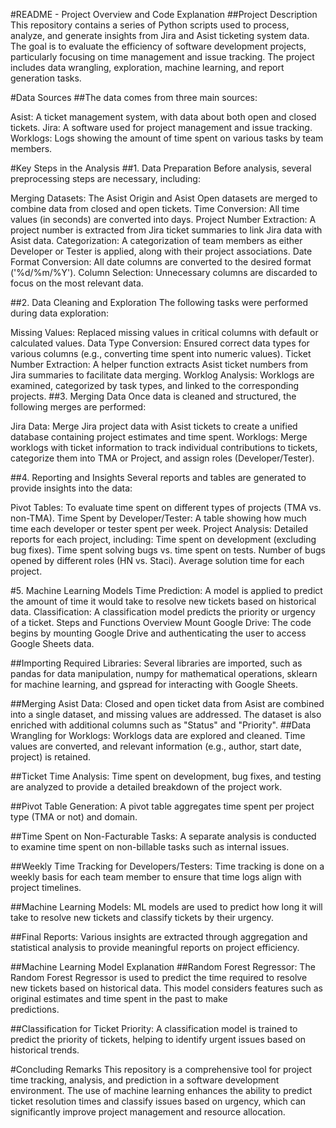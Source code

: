 #README - Project Overview and Code Explanation
##Project Description
This repository contains a series of Python scripts used to process, analyze, and generate insights from Jira and Asist ticketing system data. The goal is to evaluate the efficiency of software development projects, particularly focusing on time management and issue tracking. The project includes data wrangling, exploration, machine learning, and report generation tasks.

#Data Sources
##The data comes from three main sources:

Asist: A ticket management system, with data about both open and closed tickets.
Jira: A software used for project management and issue tracking.
Worklogs: Logs showing the amount of time spent on various tasks by team members.

#Key Steps in the Analysis
##1. Data Preparation
Before analysis, several preprocessing steps are necessary, including:

  Merging Datasets: The Asist Origin and Asist Open datasets are merged to combine data from closed and open tickets.
  Time Conversion: All time values (in seconds) are converted into days.
  Project Number Extraction: A project number is extracted from Jira ticket summaries to link Jira data with Asist data.
  Categorization: A categorization of team members as either Developer or Tester is applied, along with their project associations.
  Date Format Conversion: All date columns are converted to the desired format ('%d/%m/%Y').
  Column Selection: Unnecessary columns are discarded to focus on the most relevant data.

##2. Data Cleaning and Exploration
The following tasks were performed during data exploration:

  Missing Values: Replaced missing values in critical columns with default or calculated values.
  Data Type Conversion: Ensured correct data types for various columns (e.g., converting time spent into numeric values).
  Ticket Number Extraction: A helper function extracts Asist ticket numbers from Jira summaries to facilitate data merging.
  Worklog Analysis: Worklogs are examined, categorized by task types, and linked to the corresponding projects.
##3. Merging Data
Once data is cleaned and structured, the following merges are performed:

  Jira Data: Merge Jira project data with Asist tickets to create a unified database containing project estimates and time spent.
  Worklogs: Merge worklogs with ticket information to track individual contributions to tickets, categorize them into TMA or Project, and assign roles (Developer/Tester).
  
##4. Reporting and Insights
Several reports and tables are generated to provide insights into the data:

  Pivot Tables: To evaluate time spent on different types of projects (TMA vs. non-TMA).
  Time Spent by Developer/Tester: A table showing how much time each developer or tester spent per week.
  Project Analysis: Detailed reports for each project, including:
  Time spent on development (excluding bug fixes).
  Time spent solving bugs vs. time spent on tests.
  Number of bugs opened by different roles (HN vs. Staci).
  Average solution time for each project.

#5. Machine Learning Models
  Time Prediction: A model is applied to predict the amount of time it would take to resolve new tickets based on historical data.
  Classification: A classification model predicts the priority or urgency of a ticket.
  Steps and Functions Overview
  Mount Google Drive:
The code begins by mounting Google Drive and authenticating the user to access Google Sheets data.

  ##Importing Required Libraries:
    Several libraries are imported, such as pandas for data manipulation, numpy for mathematical operations, sklearn for machine learning, and gspread for interacting with Google Sheets.

  ##Merging Asist Data:
    Closed and open ticket data from Asist are combined into a single dataset, and missing values are addressed. The dataset is also enriched with additional columns such as "Status" and "Priority".
  ##Data Wrangling for Worklogs:
    Worklogs data are explored and cleaned. Time values are converted, and relevant information (e.g., author, start date, project) is retained.

  ##Ticket Time Analysis:
    Time spent on development, bug fixes, and testing are analyzed to provide a detailed breakdown of the project work.

  ##Pivot Table Generation:
    A pivot table aggregates time spent per project type (TMA or not) and domain.

  ##Time Spent on Non-Facturable Tasks:
    A separate analysis is conducted to examine time spent on non-billable tasks such as internal issues.

  ##Weekly Time Tracking for Developers/Testers:
    Time tracking is done on a weekly basis for each team member to ensure that time logs align with project timelines.

  ##Machine Learning Models:
    ML models are used to predict how long it will take to resolve new tickets and classify tickets by their urgency.

  ##Final Reports:
    Various insights are extracted through aggregation and statistical analysis to provide meaningful reports on project efficiency.

##Machine Learning Model Explanation
  ##Random Forest Regressor:
    The Random Forest Regressor is used to predict the time required to resolve new tickets based on historical data. This model considers features such as original estimates and time spent in the past to make       
       predictions.

  ##Classification for Ticket Priority:
    A classification model is trained to predict the priority of tickets, helping to identify urgent issues based on historical trends.

#Concluding Remarks
This repository is a comprehensive tool for project time tracking, analysis, and prediction in a software development environment. The use of machine learning enhances the ability to predict ticket resolution times and classify issues based on urgency, which can significantly improve project management and resource allocation.
